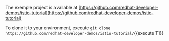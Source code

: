 The exemple project is available at [https://github.com/redhat-developer-demos/istio-tutorial](https://github.com/redhat-developer-demos/istio-tutorial)

To clone it to your environment, execute `git clone https://github.com/redhat-developer-demos/istio-tutorial/`{{execute T1}}


